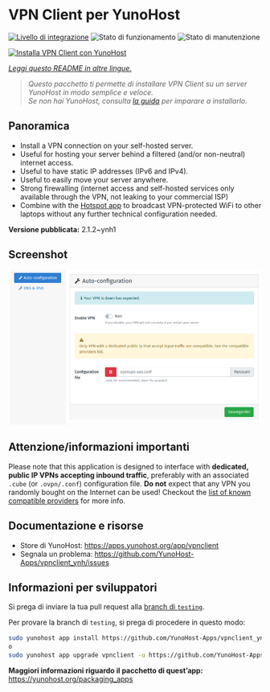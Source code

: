 <!--
N.B.: Questo README è stato automaticamente generato da <https://github.com/YunoHost/apps/tree/master/tools/readme_generator>
NON DEVE essere modificato manualmente.
-->

# VPN Client per YunoHost

[![Livello di integrazione](https://dash.yunohost.org/integration/vpnclient.svg)](https://dash.yunohost.org/appci/app/vpnclient) ![Stato di funzionamento](https://ci-apps.yunohost.org/ci/badges/vpnclient.status.svg) ![Stato di manutenzione](https://ci-apps.yunohost.org/ci/badges/vpnclient.maintain.svg)

[![Installa VPN Client con YunoHost](https://install-app.yunohost.org/install-with-yunohost.svg)](https://install-app.yunohost.org/?app=vpnclient)

*[Leggi questo README in altre lingue.](./ALL_README.md)*

> *Questo pacchetto ti permette di installare VPN Client su un server YunoHost in modo semplice e veloce.*  
> *Se non hai YunoHost, consulta [la guida](https://yunohost.org/install) per imparare a installarlo.*

## Panoramica

* Install a VPN connection on your self-hosted server.
* Useful for hosting your server behind a filtered (and/or non-neutral) internet access.
* Useful to have static IP addresses (IPv6 and IPv4).
* Useful to easily move your server anywhere.
* Strong firewalling (internet access and self-hosted services only available through the VPN, not leaking to your commercial ISP)
* Combine with the [Hotspot app](https://github.com/YunoHost-Apps/hotspot_ynh) to broadcast VPN-protected WiFi to other laptops without any further technical configuration needed.



**Versione pubblicata:** 2.1.2~ynh1

## Screenshot

![Screenshot di VPN Client](./doc/screenshots/vpnclient.png)

## Attenzione/informazioni importanti

Please note that this application is designed to interface with **dedicated, public IP VPNs accepting inbound traffic**, preferably with an associated `.cube` (or `.ovpn/.conf`) configuration file. **Do not** expect that any VPN you randomly bought on the Internet can be used! Checkout the [list of known compatible providers](https://yunohost.org/providers/vpn) for more info.

## Documentazione e risorse

- Store di YunoHost: <https://apps.yunohost.org/app/vpnclient>
- Segnala un problema: <https://github.com/YunoHost-Apps/vpnclient_ynh/issues>

## Informazioni per sviluppatori

Si prega di inviare la tua pull request alla [branch di `testing`](https://github.com/YunoHost-Apps/vpnclient_ynh/tree/testing).

Per provare la branch di `testing`, si prega di procedere in questo modo:

```bash
sudo yunohost app install https://github.com/YunoHost-Apps/vpnclient_ynh/tree/testing --debug
o
sudo yunohost app upgrade vpnclient -u https://github.com/YunoHost-Apps/vpnclient_ynh/tree/testing --debug
```

**Maggiori informazioni riguardo il pacchetto di quest’app:** <https://yunohost.org/packaging_apps>

